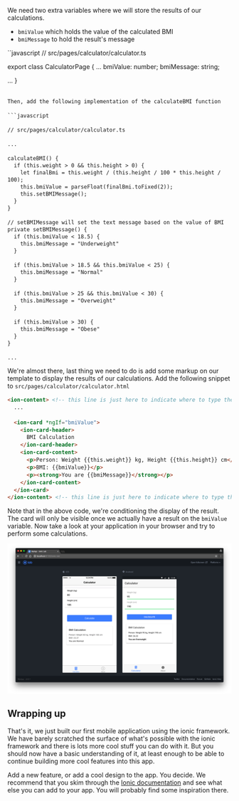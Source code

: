 We need two extra variables where we will store the results of our calculations.

 - `bmiValue` which holds the value of the calculated BMI
 - `bmiMessage` to hold the result's message

``javascript
// src/pages/calculator/calculator.ts

export class CalculatorPage {
  ...
  bmiValue: number;
  bmiMessage: string;

  ...
}
```

Then, add the following implementation of the calculateBMI function

```javascript

// src/pages/calculator/calculator.ts

...

calculateBMI() {
  if (this.weight > 0 && this.height > 0) {
    let finalBmi = this.weight / (this.height / 100 * this.height / 100);
    this.bmiValue = parseFloat(finalBmi.toFixed(2));
    this.setBMIMessage();
  }
}

// setBMIMessage will set the text message based on the value of BMI
private setBMIMessage() {
  if (this.bmiValue < 18.5) {
    this.bmiMessage = "Underweight"
  }

  if (this.bmiValue > 18.5 && this.bmiValue < 25) {
    this.bmiMessage = "Normal"
  }

  if (this.bmiValue > 25 && this.bmiValue < 30) {
    this.bmiMessage = "Overweight"
  }

  if (this.bmiValue > 30) {
    this.bmiMessage = "Obese"
  }
}

...
```

We're almost there, last thing we need to do is add some markup on our template to display the results of our calculations. Add the following snippet to `src/pages/calculator/calculator.html`

```html
<ion-content> <!-- this line is just here to indicate where to type the following block -->
  ...

  <ion-card *ngIf="bmiValue">
    <ion-card-header>
      BMI Calculation
    </ion-card-header>
    <ion-card-content>
      <p>Person: Weight {{this.weight}} kg, Height {{this.height}} cm</p>
      <p>BMI: {{bmiValue}}</p>
      <p><strong>You are {{bmiMessage}}</strong></p>
    </ion-card-content>
  </ion-card>
</ion-content> <!-- this line is just here to indicate where to type the following block -->
```

Note that in the above code, we're conditioning the display of the result. The card will only be visible once we actually have a result on the `bmiValue` variable. Now take a look at your application in your browser and try to perform some calculations.

![Bmi Calculator](/images/bmi-calculations.png)

## Wrapping up

That's it, we just built our first mobile application using the ionic framework. We have barely scratched the surface of what's possible with the ionic framework and there is lots more cool stuff you can do with it. But you should now have a basic understanding of it, at least enough to be able to continue building more cool features into this app.

Add a new feature, or add a cool design to the app. You decide. We recommend that you skim through the [Ionic documentation](https://ionicframework.com/docs/) and see what else you can add to your app. You will probably find some inspiration there.